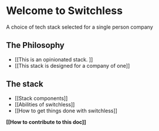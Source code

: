 # Welcome to Switchless
A choice of tech stack selected for a single person company


## The Philosophy
- [[This is an opinionated stack. ]]
- [[This stack is designed for a company of one]]


## The stack
- [[Stack components]]
- [[Abilities of switchless]] 
- [[How to get things done with switchless]]



__[[How to contribute to this doc]]__

